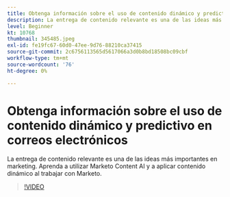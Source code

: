 ```yaml
---
title: Obtenga información sobre el uso de contenido dinámico y predictivo en correos electrónicos
description: La entrega de contenido relevante es una de las ideas más importantes en marketing. Aprenda a utilizar Marketo Content AI y a aplicar contenido dinámico al trabajar con Marketo.
level: Beginner
kt: 10768
thumbnail: 345485.jpeg
exl-id: fe19fc67-60d0-47ee-9d76-88210ca37415
source-git-commit: 2c6756113565d5617066a3d0b8bd18508bc09cbf
workflow-type: tm+mt
source-wordcount: '76'
ht-degree: 0%

---
```


# Obtenga información sobre el uso de contenido dinámico y predictivo en correos electrónicos

La entrega de contenido relevante es una de las ideas más importantes en marketing. Aprenda a utilizar Marketo Content AI y a aplicar contenido dinámico al trabajar con Marketo.

>[!VIDEO](https://video.tv.adobe.com/v/345485/?quality=12&learn=on)
